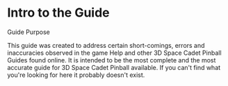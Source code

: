 # Intro to the Guide

Guide Purpose

This guide was created to address certain short-comings, errors and inaccuracies observed in the game Help and other 3D Space Cadet Pinball Guides found online. It is intended to be the most complete and the most accurate guide for 3D Space Cadet Pinball available. If you can't find what you're looking for here it probably doesn't exist.
